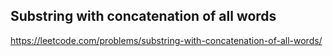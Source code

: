## Substring with concatenation of all words
https://leetcode.com/problems/substring-with-concatenation-of-all-words/
